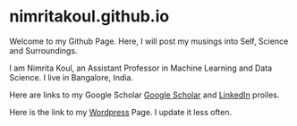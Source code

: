 # nimritakoul.github.io
Welcome to my Github Page. Here, I will post my musings into Self, Science and Surroundings.

I am Nimrita Koul, an Assistant Professor in Machine Learning and Data Science. I live in Bangalore, India.

Here are links to my Google Scholar [Google Scholar](https://scholar.google.co.in/citations?user=lD_Ce2gAAAAJ&hl=en) and [LinkedIn](https://www.linkedin.com/in/nimritakoul/) proiles.

Here is the link to my [Wordpress](https://wordpress.com/stats/day/nimritakoulblog.wordpress.com) Page. I update it less often.
